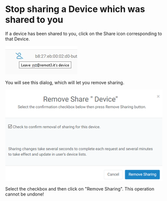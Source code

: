 # Stop sharing a Device which was shared to you

If a device has been shared to you, click on the Share icon corresponding to that Device.  

![](../../.gitbook/assets/image%20%2832%29.png)

You will see this dialog, which will let you remove sharing.

![](../../.gitbook/assets/image%20%28125%29.png)

Select the checkbox and then click on "Remove Sharing".  This operation cannot be undone!

